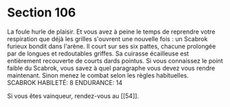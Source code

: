 # Section 106

La foule hurle de plaisir. Et vous avez à peine le temps de reprendre votre respiration que déjà les grilles s'ouvrent une nouvelle fois : un Scabrok furieux bondit dans l'arène. Il court sur ses six pattes, chacune prolongée par de longues et redoutables griffes. Sa cuirasse écailleuse est entièrement recouverte de courts dards pointus. Si vous connaissez le point faible du Scabrok, vous savez à quel paragraphe vous devez vous rendre maintenant. Sinon menez le combat selon les règles habituelles.  
SCABROK  HABILETÉ:  8 ENDURANCE:  14

Si vous êtes vainqueur, rendez-vous au [[54]].